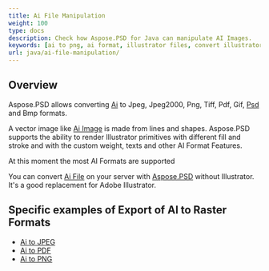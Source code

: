 ```yaml
---
title: Ai File Manipulation
weight: 100
type: docs
description: Check how Aspose.PSD for Java can manipulate AI Images. 
keywords: [ai to png, ai format, illustrator files, convert illustrator, ai to pdf, ai to jpeg, ai to tiff, ai to psd, psd api, java, code sample]
url: java/ai-file-manipulation/
---
```


## **Overview**
Aspose.PSD allows converting [Ai](/psd/net/ai-adobe-illustrator-format/) to Jpeg, Jpeg2000, Png, Tiff, Pdf, Gif, [Psd](https://reference.aspose.com/psd/java/com.aspose.psd.fileformats.psd/psdimage/) and Bmp formats.

A vector image like [Ai Image](https://reference.aspose.com/psd/java/com.aspose.psd.fileformats.ai/aiimage) is made from lines and shapes. Aspose.PSD supports the ability to render Illustrator primitives with different fill and stroke and with the custom weight, texts and other AI Format Features. 

At this moment the most AI Formats are supported

You can convert [Ai File](/psd/net/ai-adobe-illustrator-format/) on your server with [Aspose.PSD](https://products.aspose.com/psd/java) without Illustrator. It's a good replacement for Adobe Illustrator.

## **Specific examples of Export of AI to Raster Formats**
- [Ai to JPEG](/psd/java/convert/ai-to-jpg/)
- [Ai to PDF](/psd/java/convert/ai-to-pdf/)
- [Ai to PNG](/psd/java/convert/ai-to-png/)